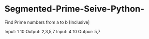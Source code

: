 Segmented-Prime-Seive-Python-
=============================

Find Prime numbers from a to b [Inclusive]


Input:  1 10
Output: 2,3,5,7
Input: 4 10
Outpur: 5,7 
